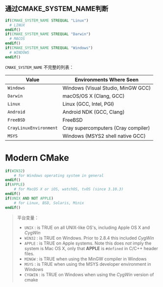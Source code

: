 

## 通过CMAKE_SYSTEM_NAME判断

```cmake
if(CMAKE_SYSTEM_NAME STREQUAL "Linux")
  # LINUX
endif()
if(CMAKE_SYSTEM_NAME STREQUAL "Darwin")
  # MACOS
endif()
if(CMAKE_SYSTEM_NAME STREQUAL "Windows")
  # WINDOWS
endif()
```



`CMAKE_SYSTEM_NAME` 不完整的列表：

| Value                  | Environments Where Seen             |
| ---------------------- | ----------------------------------- |
| `Windows`              | Windows (Visual Studio, MinGW GCC)  |
| `Darwin`               | macOS/OS X (Clang, GCC)             |
| `Linux`                | Linux (GCC, Intel, PGI)             |
| `Android`              | Android NDK (GCC, Clang)            |
| `FreeBSD`              | FreeBSD                             |
| `CrayLinuxEnvironment` | Cray supercomputers (Cray compiler) |
| `MSYS`                 | Windows (MSYS2 shell native GCC)    |

# Modern CMake

```cmake
if(WIN32)
    # for Windows operating system in general
endif()
if(APPLE)
    # for MacOS X or iOS, watchOS, tvOS (since 3.10.3)
endif()
if(UNIX AND NOT APPLE)
    # for Linux, BSD, Solaris, Minix
endif()
```



> 平台变量：
>
> - `UNIX` : is TRUE on all UNIX-like OS's, including Apple OS X and *CygWin*
> - `WIN32` : is TRUE on Windows. Prior to 2.8.4 this included *CygWin*
> - `APPLE` : is TRUE on Apple systems. Note this does *not* imply the system is Mac OS X, only that **APPLE** is `#defined` in C/C++ header files.
> - `MINGW` : is TRUE when using the MinGW compiler in Windows
> - `MSYS` : is TRUE when using the MSYS developer environment in Windows
> - `CYGWIN` : is TRUE on Windows when using the *CygWin* version of cmake
